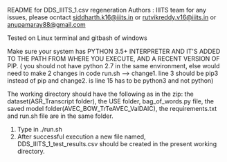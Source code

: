 README for DDS_IIITS_1.csv regeneration 
Authors : IIITS team
for any issues, please ocntact siddharth.k16@iiits.in or rutvikreddy.v16@iiits.in or anupamaray88@gmail.com

Tested on Linux terminal and gitbash of windows

Make sure your system has PYTHON 3.5+ INTERPRETER AND IT'S ADDED TO THE PATH FROM WHERE YOU EXECUTE, AND A RECENT VERSION OF PIP. ( you should not have python 2.7 in the same environment, else would need to make 2 changes in code run.sh --> change1. line 3 should be pip3 instead of pip and change2. is line 15 has to be python3 and not python)

The working directory should have the following as in the zip: the dataset(ASR_Transcript folder), the USE folder, bag_of_words.py file, the saved model folder(AVEC_BOW_TrTeAVEC_ValDAIC), the requirements.txt and run.sh file are in the same folder.
1. Type in ./run.sh
2. After successful execution a new file named, DDS_IIITS_1_test_results.csv should be created in the present working directory. 
